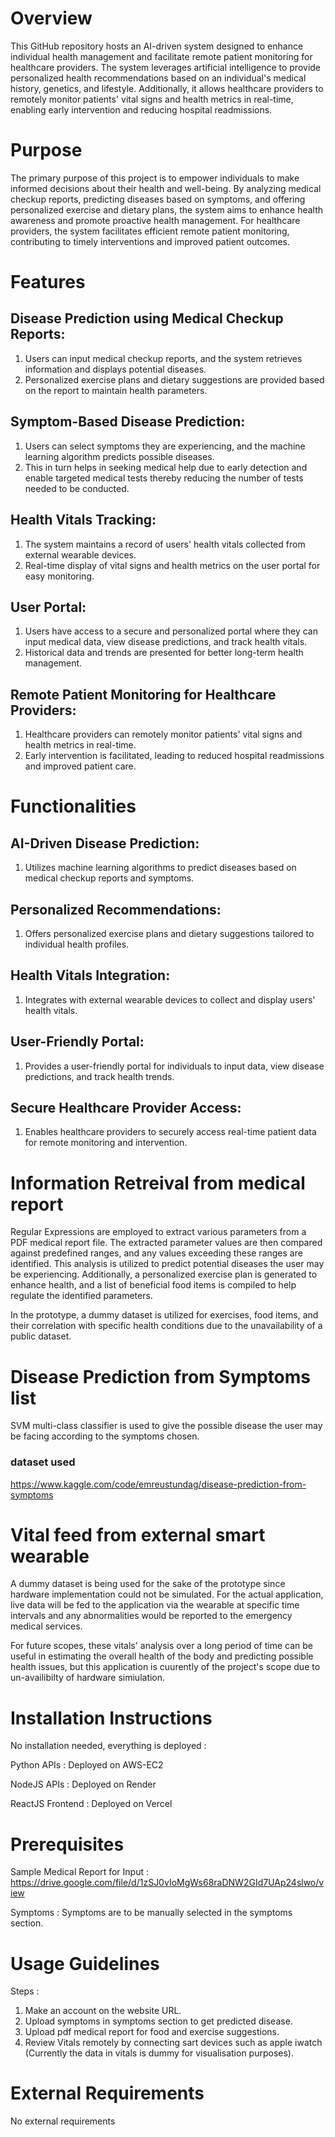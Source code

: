 # Overview

This GitHub repository hosts an AI-driven system designed to enhance individual health management and facilitate remote patient monitoring for healthcare providers. The system leverages artificial intelligence to provide personalized health recommendations based on an individual's medical history, genetics, and lifestyle. Additionally, it allows healthcare providers to remotely monitor patients' vital signs and health metrics in real-time, enabling early intervention and reducing hospital readmissions.


# Purpose

The primary purpose of this project is to empower individuals to make informed decisions about their health and well-being. By analyzing medical checkup reports, predicting diseases based on symptoms, and offering personalized exercise and dietary plans, the system aims to enhance health awareness and promote proactive health management. For healthcare providers, the system facilitates efficient remote patient monitoring, contributing to timely interventions and improved patient outcomes.


# Features

## Disease Prediction using Medical Checkup Reports:

1. Users can input medical checkup reports, and the system retrieves information and displays potential diseases.
1. Personalized exercise plans and dietary suggestions are provided based on the report to maintain health parameters.

## Symptom-Based Disease Prediction:

1. Users can select symptoms they are experiencing, and the machine learning algorithm predicts possible diseases.
1. This in turn helps in seeking medical help due to early detection and enable targeted medical tests thereby reducing the number of tests needed to be conducted.

## Health Vitals Tracking:

1. The system maintains a record of users' health vitals collected from external wearable devices.
1. Real-time display of vital signs and health metrics on the user portal for easy monitoring.

## User Portal:

1. Users have access to a secure and personalized portal where they can input medical data, view disease predictions, and track health vitals.
1. Historical data and trends are presented for better long-term health management.

## Remote Patient Monitoring for Healthcare Providers:

1. Healthcare providers can remotely monitor patients' vital signs and health metrics in real-time.
1. Early intervention is facilitated, leading to reduced hospital readmissions and improved patient care.



# Functionalities

## AI-Driven Disease Prediction:

1. Utilizes machine learning algorithms to predict diseases based on medical checkup reports and symptoms.

## Personalized Recommendations:

1. Offers personalized exercise plans and dietary suggestions tailored to individual health profiles.

## Health Vitals Integration:

1. Integrates with external wearable devices to collect and display users' health vitals.


## User-Friendly Portal:

1. Provides a user-friendly portal for individuals to input data, view disease predictions, and track health trends.

## Secure Healthcare Provider Access:

1. Enables healthcare providers to securely access real-time patient data for remote monitoring and intervention.



# Information Retreival from medical report

Regular Expressions are employed to extract various parameters from a PDF medical report file. The extracted parameter values are then compared against predefined ranges, and any values exceeding these ranges are identified. This analysis is utilized to predict potential diseases the user may be experiencing. Additionally, a personalized exercise plan is generated to enhance health, and a list of beneficial food items is compiled to help regulate the identified parameters.

In the prototype, a dummy dataset is utilized for exercises, food items, and their correlation with specific health conditions due to the unavailability of a public dataset.


# Disease Prediction from Symptoms list

SVM multi-class classifier is used to give the possible disease the user may be facing according to the symptoms chosen. 

### dataset used
https://www.kaggle.com/code/emreustundag/disease-prediction-from-symptoms


# Vital feed from external smart wearable

A dummy dataset is being used for the sake of the prototype since hardware implementation could not be simulated. For the actual application, live data will be fed to the application via the wearable at specific time intervals and any abnormalities would be reported to the emergency medical services.

For future scopes, these vitals' analysis over a long period of time can be useful in estimating the overall health of the body and predicting possible health issues, but this application is cuurently of the project's scope due to un-availibilty of hardware simiulation.


# Installation Instructions

No installation needed, everything is deployed :

Python APIs : Deployed on AWS-EC2

NodeJS APIs : Deployed on Render

ReactJS Frontend : Deployed on Vercel

# Prerequisites

Sample Medical Report for Input :
https://drive.google.com/file/d/1zSJ0vIoMgWs68raDNW2GId7UAp24slwo/view

Symptoms : Symptoms are to be manually selected in the symptoms section.

# Usage Guidelines

Steps :

1. Make an account on the website URL.
2. Upload symptoms in symptoms section to get predicted disease.
3. Upload pdf medical report for food and exercise suggestions.
4. Review Vitals remotely by connecting sart devices such as apple iwatch (Currently the data in vitals is dummy for visualisation purposes).

# External Requirements

No external requirements